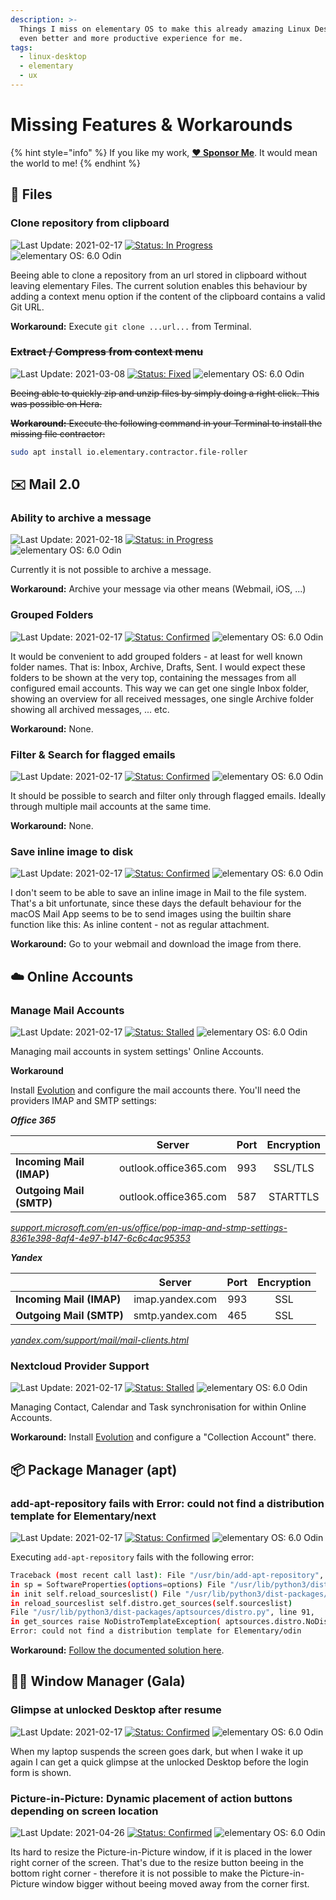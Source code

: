 ```yaml
---
description: >-
  Things I miss on elementary OS to make this already amazing Linux Desktop an
  even better and more productive experience for me.
tags:
  - linux-desktop
  - elementary
  - ux
---
```


# Missing Features & Workarounds

{% hint style="info" %}
If you like my work, [**❤️ Sponsor Me**](https://github.com/sponsors/marbetschar). It would mean the world to me!
{% endhint %}

## 📂 Files

### Clone repository from clipboard

![Last Update: 2021-02-17](https://img.shields.io/badge/last%20update-2021--02--17-lightgrey?style=social) [![Status: In Progress](https://img.shields.io/badge/status-in_progress-green)](https://github.com/elementary/files/pull/1310) ![elementary OS: 6.0 Odin](https://img.shields.io/badge/elementary%C2%A0OS-6.0%20Odin-007aff)

Beeing able to clone a repository from an url stored in clipboard without leaving elementary Files. The current solution enables this behaviour by adding a context menu option if the content of the clipboard contains a valid Git URL.

**Workaround:** Execute `git clone ...url...` from Terminal.

### ~~Extract / Compress from context menu~~

![Last Update: 2021-03-08](https://img.shields.io/badge/last%20update-2021--03--08-lightgrey?style=social) [![Status: Fixed](https://img.shields.io/badge/status-fixed-green)](https://github.com/elementary/os-patches/issues/136) ![elementary OS: 6.0 Odin](https://img.shields.io/badge/elementary%C2%A0OS-6.0%20Odin-007aff)

~~Beeing able to quickly zip and unzip files by simply doing a right click. This was possible on Hera.~~

~~**Workaround:** Execute the following command in your Terminal to install the missing file contractor:~~

```bash
sudo apt install io.elementary.contractor.file-roller
```

## ✉️ Mail 2.0

### Ability to archive a message

![Last Update: 2021-02-18](https://img.shields.io/badge/last%20update-2021--02--18-lightgrey?style=social) [![Status: in Progress](https://img.shields.io/badge/status-in_progress-green)](https://github.com/elementary/mail/pull/542) ![elementary OS: 6.0 Odin](https://img.shields.io/badge/elementary%C2%A0OS-6.0%20Odin-007aff)

Currently it is not possible to archive a message.

**Workaround:** Archive your message via other means \(Webmail, iOS, ...\)

### Grouped Folders

![Last Update: 2021-02-17](https://img.shields.io/badge/last%20update-2021--02--17-lightgrey?style=social) [![Status: Confirmed](https://img.shields.io/badge/status-confirmed-orange)](https://github.com/elementary/mail/issues/449) ![elementary OS: 6.0 Odin](https://img.shields.io/badge/elementary%C2%A0OS-6.0%20Odin-007aff)

It would be convenient to add grouped folders - at least for well known folder names. That is: Inbox, Archive, Drafts, Sent. I would expect these folders to be shown at the very top, containing the messages from all configured email accounts. This way we can get one single Inbox folder, showing an overview for all received messages, one single Archive folder showing all archived messages, ... etc.

**Workaround:** None.

### Filter & Search for flagged emails

![Last Update: 2021-02-17](https://img.shields.io/badge/last%20update-2021--02--17-lightgrey?style=social) [![Status: Confirmed](https://img.shields.io/badge/status-confirmed-orange)](https://github.com/elementary/mail/issues/236) ![elementary OS: 6.0 Odin](https://img.shields.io/badge/elementary%C2%A0OS-6.0%20Odin-007aff)

It should be possible to search and filter only through flagged emails. Ideally through multiple mail accounts at the same time.

**Workaround:** None.

### Save inline image to disk

![Last Update: 2021-02-17](https://img.shields.io/badge/last%20update-2021--02--17-lightgrey?style=social) [![Status: Confirmed](https://img.shields.io/badge/status-confirmed-orange)](https://github.com/elementary/mail/issues/447) ![elementary OS: 6.0 Odin](https://img.shields.io/badge/elementary%C2%A0OS-6.0%20Odin-007aff)

I don't seem to be able to save an inline image in Mail to the file system. That's a bit unfortunate, since these days the default behaviour for the macOS Mail App seems to be to send images using the builtin share function like this: As inline content - not as regular attachment.

**Workaround:** Go to your webmail and download the image from there.

## ☁️ Online Accounts

### Manage Mail Accounts

![Last Update: 2021-02-17](https://img.shields.io/badge/last%20update-2021--02--17-lightgrey?style=social) [![Status: Stalled](https://img.shields.io/badge/status-confirmed-orange)](https://github.com/elementary/switchboard-plug-onlineaccounts/pull/121) ![elementary OS: 6.0 Odin](https://img.shields.io/badge/elementary%C2%A0OS-6.0%20Odin-007aff)

Managing mail accounts in system settings' Online Accounts.

**Workaround**

Install [Evolution](https://wiki.gnome.org/Apps/Evolution/) and configure the mail accounts there. You'll need the providers IMAP and SMTP settings:

_**Office 365**_

|  | Server | Port | Encryption |
| :--- | :---: | :---: | :---: |
| **Incoming Mail \(IMAP\)** | outlook.office365.com | 993 | SSL/TLS |
| **Outgoing Mail \(SMTP\)** | outlook.office365.com | 587 | STARTTLS |

[_support.microsoft.com/en-us/office/pop-imap-and-stmp-settings-8361e398-8af4-4e97-b147-6c6c4ac95353_](https://support.microsoft.com/en-us/office/pop-imap-and-stmp-settings-8361e398-8af4-4e97-b147-6c6c4ac95353)

_**Yandex**_

|  | Server | Port | Encryption |
| :--- | :---: | :---: | :---: |
| **Incoming Mail \(IMAP\)** | imap.yandex.com | 993 | SSL |
| **Outgoing Mail \(SMTP\)** | smtp.yandex.com | 465 | SSL |

[_yandex.com/support/mail/mail-clients.html_](https://yandex.com/support/mail/mail-clients.html)

### Nextcloud Provider Support

![Last Update: 2021-02-17](https://img.shields.io/badge/last%20update-2021--02--17-lightgrey?style=social) [![Status: Stalled](https://img.shields.io/badge/status-stalled-purple)](https://github.com/elementary/switchboard-plug-onlineaccounts/pull/121) ![elementary OS: 6.0 Odin](https://img.shields.io/badge/elementary%C2%A0OS-6.0%20Odin-007aff)

Managing Contact, Calendar and Task synchronisation for within Online Accounts.

**Workaround:** Install [Evolution](https://wiki.gnome.org/Apps/Evolution/) and configure a "Collection Account" there.

## 📦 Package Manager \(apt\)

### add-apt-repository fails with Error: could not find a distribution template for Elementary/next

![Last Update: 2021-02-17](https://img.shields.io/badge/last%20update-2021--02--17-lightgrey?style=social) [![Status: Confirmed](https://img.shields.io/badge/status-confirmed-orange)](https://github.com/elementary/os-patches/issues/136) ![elementary OS: 6.0 Odin](https://img.shields.io/badge/elementary%C2%A0OS-6.0%20Odin-007aff)

Executing `add-apt-repository` fails with the following error:

```bash
Traceback (most recent call last): File "/usr/bin/add-apt-repository", line 108,
in sp = SoftwareProperties(options=options) File "/usr/lib/python3/dist-packages/softwareproperties/SoftwareProperties.py", line 118,
in init self.reload_sourceslist() File "/usr/lib/python3/dist-packages/softwareproperties/SoftwareProperties.py", line 613,
in reload_sourceslist self.distro.get_sources(self.sourceslist)
File "/usr/lib/python3/dist-packages/aptsources/distro.py", line 91,
in get_sources raise NoDistroTemplateException( aptsources.distro.NoDistroTemplateException:
Error: could not find a distribution template for Elementary/odin
```

**Workaround:** [Follow the documented solution here](fix-error-distribution-template-for-elementary-odin.md).

## 🧙‍♂️️ Window Manager \(Gala\)

### Glimpse at unlocked Desktop after resume

![Last Update: 2021-02-17](https://img.shields.io/badge/last%20update-2021--02--17-lightgrey?style=social) [![Status: Confirmed](https://img.shields.io/badge/status-confirmed-orange)](https://github.com/elementary/gala/issues/988) ![elementary OS: 6.0 Odin](https://img.shields.io/badge/elementary%C2%A0OS-6.0%20Odin-007aff)

When my laptop suspends the screen goes dark, but when I wake it up again I can get a quick glimpse at the unlocked Desktop before the login form is shown.

### Picture-in-Picture: Dynamic placement of action buttons depending on screen location

![Last Update: 2021-04-26](https://img.shields.io/badge/last%20update-2021--04--26-lightgrey?style=social) [![Status: Confirmed](https://img.shields.io/badge/status-confirmed-orange)](https://github.com/elementary/gala/issues/1116) ![elementary OS: 6.0 Odin](https://img.shields.io/badge/elementary%C2%A0OS-6.0%20Odin-007aff)

Its hard to resize the Picture-in-Picture window, if it is placed in the lower right corner of the screen. That's due to the resize button beeing in the bottom right corner - therefore it is not possible to make the Picture-in-Picture window bigger without beeing moved away from the corner first.

